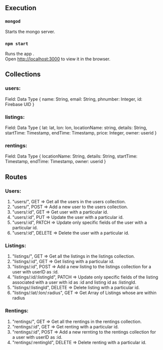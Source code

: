 
## Execution

### `mongod`
Starts the mongo server.

### `npm start`

Runs the app .<br />
Open [http://localhost:3000](http://localhost:3000) to view it in the browser.

## Collections

### users:
Field: Data Type
{
  name: String,
  email: String,
  phnumber: Integer,
  id: Firebase UID
}

### listings:
Field: Data Type
{
  lat: lat, 
  lon: lon,
  locationName: string,
  details: String,
  startTime: Timestamp,
  endTime: Timestamp,
  price: Integer,
  owner: userid
}

### rentings:
Field: Data Type
{
  locationName: String,
  details: String,
  startTime: Timestamp,
  endTime: Timestamp,
  owner: userid
}

## Routes

### Users:

1. "users/", GET => Get all the users in the users collection.
2. "users/", POST => Add a new user to the users collection.
3. "users/:id", GET => Get user with a particular id.
4. "users/:id", PUT => Update the user with a particular id.
5. "users/:id", PATCH => Update only specific fields of the user with a particular id.
6. "users/:id", DELETE => Delete the user with a particular id.

### Listings:

1. "listings/", GET => Get all the listings in the listings collection.
2. "listings/:id", GET => Get listing with a particular id.
3. "listings/:id", POST => Add a new listing to the listings collection for a user with userID as :id.
4. "listings/:id/:listingId", PATCH => Update only specific fields of the listing associated with a user with id as :id and listing id as :listingId.
5. "listings/:listingId", DELETE => Delete listing with a particular id.
2. "listings/:lat/:lon/:radius", GET => Get Array of Listings whose are within radius

### Rentings:

1. "rentings/", GET => Get all the rentings in the rentings collection.
2. "rentings/:id", GET => Get renting with a particular id.
3. "rentings/:id", POST => Add a new rernting to the rentings collection for a user with userID as :id.
4. "rentings/:rentingId", DELETE => Delete renting with a particular id.

